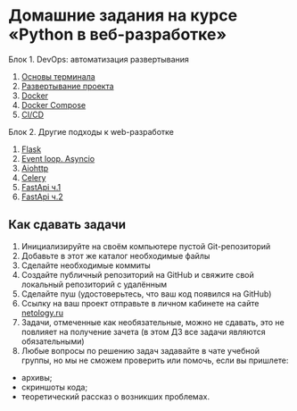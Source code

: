 # Домашние задания на курсе «Python в веб-разработке»

Блок 1. DevOps: автоматизация развертывания

1. [Основы терминала](./1.1-console)
2. [Развертывание проекта](./1.2-deploy)
3. [Docker](./1.3-docker)
4. [Docker Compose](./1.4-docker-compose)
5. [CI/CD](./1.5-ci-cd)

Блок 2. Другие подходы к web-разработке

1. [Flask](./2.1-flask)
2. [Event loop. Asyncio](./2.2-asyncio)
3. [Aiohttp](./2.3-aiohttp)
4. [Celery](./2.4-celery)
5. [FastApi ч.1](./3.1-fast-api-1)
6. [FastApi ч.2](./3.2-fast-api-2)

## Как сдавать задачи

1. Инициализируйте на своём компьютере пустой Git-репозиторий
2. Добавьте в этот же каталог необходимые файлы
3. Сделайте необходимые коммиты
4. Создайте публичный репозиторий на GitHub и свяжите свой локальный репозиторий с удалённым
5. Сделайте пуш (удостоверьтесь, что ваш код появился на GitHub)
6. Ссылку на ваш проект отправьте в личном кабинете на сайте [netology.ru](http://netology.ru/)
7. Задачи, отмеченные как необязательные, можно не сдавать, это не повлияет на получение зачета (в этом ДЗ все задачи являются обязательными)
8. Любые вопросы по решению задач задавайте в чате учебной группы, но мы не сможем проверить или помочь, если вы пришлете:

- архивы;
- скриншоты кода;
- теоретический рассказ о возникших проблемах.

